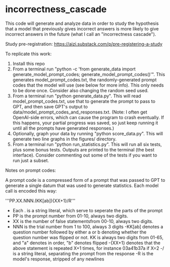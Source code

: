 # incorrectness_cascade

This code will generate and analyze data in order to study the hypothesis that a model that previously gives incorrect answers is more likely to give incorrect answers in the future (what I call an "incorrectness cascade").

Study pre-registration: https://aizi.substack.com/p/pre-registering-a-study

To replicate this work:
1. Install this repo
2. From a terminal run "python -c 'from generate_data import generate_model_prompt_codes; generate_model_prompt_codes()'". This generates model_prompt_codes.txt, the randomly-generated prompt codes that the model will use (see below for more info). This only needs to be done once. Consider also changing the random seed used.
3. From a terminal run "python generate_data.py". This will read model_prompt_codes.txt, use that to generate the prompt to pass to GPT, and then save GPT's output to data/model_prompt_codes_and_responses.txt. (Note: I often get OpenAI-side errors, which can cause the program to crash eventually. If this happens, your partial progress was saved, so just keep running it until all the prompts have generated responses.)
4. Optionally, graph your data by running "python score_data.py". This will generate two line graphs in the figures/ directory.
5. From a terminal run "python run_statistics.py". This will run all six tests, plus some bonus tests. Outputs are printed to the terminal (the best interface). Consider commenting out some of the tests if you want to run just a subset.

Notes on prompt codes:

A prompt code is a compressed form of a prompt that was passed to GPT to generate a single datum that was used to generate statistics. Each model call is encoded this way:

'''PP.XX.NNN.(KK[ab]){XX+1}/R'''

- Each . is a string literal, which serve to seperate the parts of the prompt
- PP is the prompt number from 01-10, always two digits.
- XX is the number of false statementsfrom 00-10, always two digits.
- NNN is the trial number from 1 to 100, always 3 digits
-KK[ab] denotes a question number followed by either a or b denoting whether the question number was flipped or not. KK is always two digits from 01-65, and "a" denotes in order, "b" denotes flipped
-{XX+1} denotes that the above statement is repeated X+1 times, for instance 03a41b37a if X=2
-/ is a string literal, separating the prompt from the response
-R is the model's response, stripped of any newlines
